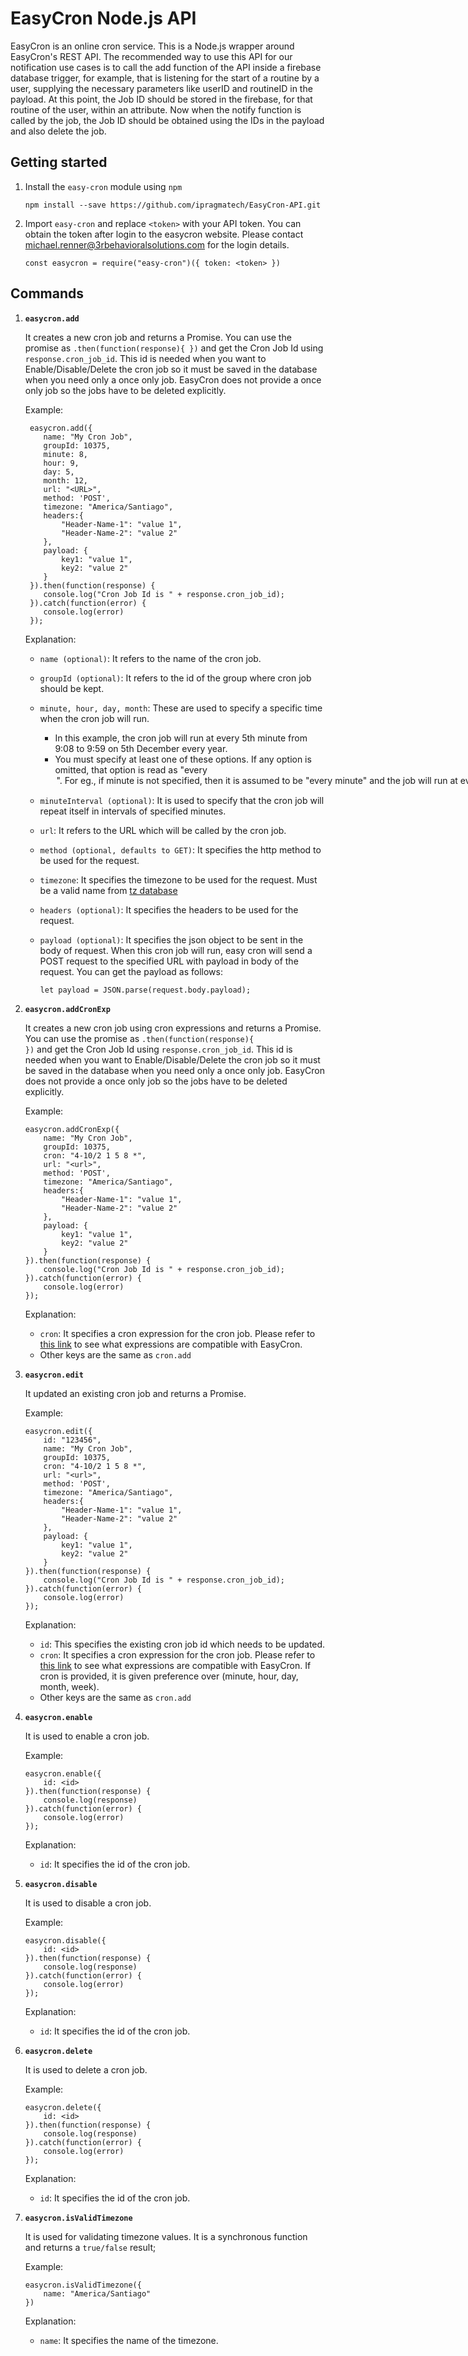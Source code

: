 
# EasyCron Node.js API

EasyCron is an online cron service. This is a Node.js wrapper around EasyCron's REST API. The recommended way to use this API for our notification use cases is to call the add function of the API inside a firebase database trigger, for example, that is listening for the start of a routine by a user, supplying the necessary parameters like userID and routineID in the payload. At this point, the Job ID should be stored in the firebase, for that routine of the user, within an attribute. Now when the notify function is called by the job, the Job ID should be obtained using the IDs in the payload and also delete the job.


## **Getting started**

1.  Install the `easy-cron` module using `npm`

    ```
    npm install --save https://github.com/ipragmatech/EasyCron-API.git
    ```
1.  Import `easy-cron` and replace `<token>` with your API token. You can obtain the token after login to the easycron website. Please contact [michael.renner@3rbehavioralsolutions.com](mailto:michael.renner@3rbehavioralsolutions.com) for the login details.

    ```
    const easycron = require("easy-cron")({ token: <token> })
    ```

## **Commands**
1.  <strong><code>easycron.add</code></strong>

	   It creates a new cron job and returns a Promise. You can use the promise as <code>.then(function(response){  })</code> and get the Cron Job Id using <code>response.cron_job_id</code>. This id is needed when you want to Enable/Disable/Delete the cron job so it must be saved in the database when you need only a once only job. EasyCron does not provide a once only job so the jobs have to be deleted explicitly.


	Example:


	```
	 easycron.add({
		name: "My Cron Job",
		groupId: 10375,
	 	minute: 8,
	 	hour: 9,
	 	day: 5,
	 	month: 12,
	 	url: "<URL>",
	 	method: 'POST',
	 	timezone: "America/Santiago",
	 	headers:{
	 		"Header-Name-1": "value 1",
	 		"Header-Name-2": "value 2"
	 	},
	 	payload: {
	 		key1: "value 1",
	 		key2: "value 2"
	 	}
	 }).then(function(response) {
	 	console.log("Cron Job Id is " + response.cron_job_id);
	 }).catch(function(error) {
	 	console.log(error)
	 });
	```


	Explanation:



	*   `name (optional)`: It refers to the name of the cron job.
	*   `groupId (optional)`: It refers to the id of the group where cron job should be kept.
	*   `minute, hour, day, month`: These are used to specify a specific time when the cron job will run.
		*   In this example, the cron job will run at every 5th minute from 9:08 to 9:59 on 5th December every year.
		*    You must specify at least one of these options. If any option is omitted, that option is read as "every <option>". For eg., if minute is not specified, then it is assumed to be "every minute" and the job will run at every minute from 9:08 to 9:59 on 5th December every year.
	*   `minuteInterval (optional)`: It is used to specify that the cron job will repeat itself in intervals of specified minutes.
	*   `url`: It refers to the URL which will be called by the cron job.
	*   `method (optional, defaults to GET)`: It specifies the http method to be used for the request.
	*   `timezone`: It specifies the timezone to be used for the request. Must be a valid name from [tz database](https://en.wikipedia.org/wiki/List_of_tz_database_time_zones) 
	*   `headers (optional)`: It specifies the headers to be used for the request.
	*   `payload (optional)`: It specifies the json object to be sent in the body of request. When this cron job will run, easy cron will send a POST request to the specified URL with payload in body of the request. You can get the payload as follows:

	    ```
	    let payload = JSON.parse(request.body.payload);
	    ```
2.  <strong><code>easycron.addCronExp</code></strong>

	   It creates a new cron job using cron expressions and returns a Promise. You can use the promise as <code>.then(function(response){  })</code> and get the Cron Job Id using <code>response.cron_job_id</code>. This id is needed when you want to Enable/Disable/Delete the cron job so it must be saved in the database when you need only a once only job. EasyCron does not provide a once only job so the jobs have to be deleted explicitly.


	Example:


	```
    easycron.addCronExp({
		name: "My Cron Job",
		groupId: 10375,
    	cron: "4-10/2 1 5 8 *",
    	url: "<url>",
    	method: 'POST',
    	timezone: "America/Santiago",
    	headers:{
    		"Header-Name-1": "value 1",
    		"Header-Name-2": "value 2"
    	},
    	payload: {
    		key1: "value 1",
    		key2: "value 2"
    	}
    }).then(function(response) {
    	console.log("Cron Job Id is " + response.cron_job_id);
    }).catch(function(error) {
    	console.log(error)
    });
	```
	Explanation: 
	*   `cron`: It specifies a cron expression for the cron job. Please refer to [this link](https://www.easycron.com/faq/What-cron-expression-does-easycron-support) to see what expressions are compatible with EasyCron.
	*   Other keys are the same as `cron.add`
3.  <strong><code>easycron.edit</code></strong>

	   It updated an existing cron job and returns a Promise. 


	Example:


	```
    easycron.edit({
    	id: "123456",
		name: "My Cron Job",
		groupId: 10375,
    	cron: "4-10/2 1 5 8 *",
    	url: "<url>",
    	method: 'POST',
    	timezone: "America/Santiago",
    	headers:{
    		"Header-Name-1": "value 1",
    		"Header-Name-2": "value 2"
    	},
    	payload: {
    		key1: "value 1",
    		key2: "value 2"
    	}
    }).then(function(response) {
    	console.log("Cron Job Id is " + response.cron_job_id);
    }).catch(function(error) {
    	console.log(error)
    });
	```
	Explanation: 
	* `id`: This specifies the existing cron job id which needs to be updated.
	* `cron`: It specifies a cron expression for the cron job. Please refer to [this link](https://www.easycron.com/faq/What-cron-expression-does-easycron-support) to see what expressions are compatible with EasyCron. If cron is provided, it is given preference over (minute, hour, day, month, week).
	*   Other keys are the same as `cron.add`

4.  <strong><code>easycron.enable</code></strong>

	   It is used to enable a cron job.


	Example:


	```
    easycron.enable({
    	id: <id>
    }).then(function(response) {
    	console.log(response)
    }).catch(function(error) {
    	console.log(error)
    });
	```
	Explanation: 
	*   `id`: It specifies the id of the cron job.
5.  <strong><code>easycron.disable</code></strong>

    It is used to disable a cron job.

    Example:
    ```
    easycron.disable({
    	id: <id>
    }).then(function(response) {
    	console.log(response)
    }).catch(function(error) {
    	console.log(error)
    });
    ```
    Explanation: 
	*   `id`: It specifies the id of the cron job.
6.  <strong><code>easycron.delete</code></strong>

	It is used to delete a cron job.

	Example:
	```
    easycron.delete({
    	id: <id>
    }).then(function(response) {
    	console.log(response)
    }).catch(function(error) {
    	console.log(error)
    });
	```
	Explanation:
	*   `id`: It specifies the id of the cron job.
7.  <strong><code>easycron.isValidTimezone</code></strong>

	It is used for validating timezone values. It is a synchronous function and returns a `true/false` result;

	Example:
	```
    easycron.isValidTimezone({
    	name: "America/Santiago"
    })
	```
	Explanation:
	*   `name`: It specifies the name of the timezone.